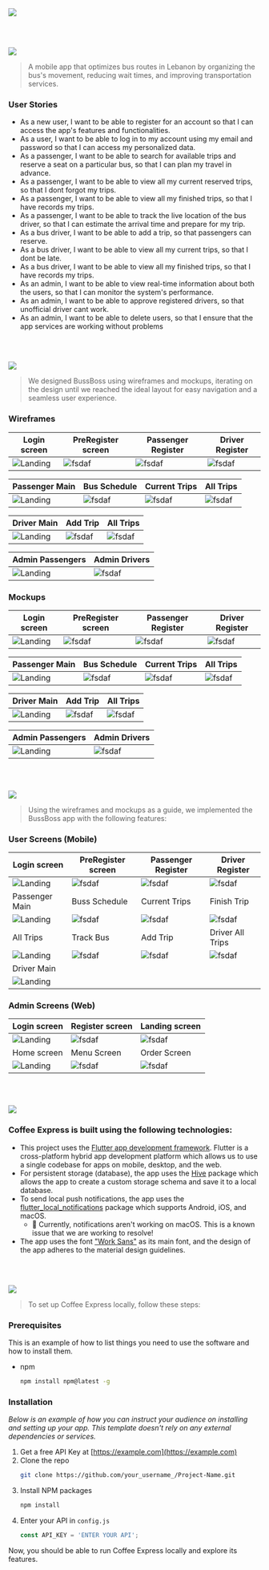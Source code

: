 <img src="./readme/title1.svg"/>

<br><br>

<!-- project philosophy -->
<img src="./readme/title2.svg"/>

> A mobile app that optimizes bus routes in Lebanon by organizing the bus's movement, reducing wait times, and improving transportation services. 

### User Stories
- As a new user, I want to be able to register for an account so that I can access the app's features and functionalities.
- As a user, I want to be able to log in to my account using my email and password so that I can access my personalized data.
- As a passenger, I want to be able to search for available trips and reserve a seat on a particular bus, so that I can plan my travel in advance.
- As a passenger, I want to be able to view all my current reserved trips, so that I dont forgot my trips.
- As a passenger, I want to be able to view all my finished trips, so that I have records my trips.
- As a passenger, I want to be able to track the live location of the bus driver, so that I can estimate the arrival time and prepare for my trip.
- As a bus driver, I want to be able to add a trip, so that passengers can reserve.
- As a bus driver, I want to be able to view all my current trips, so that I dont be late.
- As a bus driver, I want to be able to view all my finished trips, so that I have records my trips.
- As an admin, I want to be able to view real-time information about both the users, so that I can monitor the system's performance.
- As an admin, I want to be able to approve registered drivers, so that unofficial driver cant work.
- As an admin, I want to be able to delete users, so that I ensure that the app services are working without problems

<br><br>

<!-- Prototyping -->
<img src="./readme/title3.svg"/>

> We designed BussBoss using wireframes and mockups, iterating on the design until we reached the ideal layout for easy navigation and a seamless user experience.

### Wireframes
| Login screen  | PreRegister screen |  Passenger Register | Driver Register |
| ---| ---| ---| ---|
| ![Landing](./readme/wireframes/login.svg) | ![fsdaf](./readme/wireframes/PreRegister.svg) | ![fsdaf](./readme/wireframes/PassengerRegister.svg) | ![fsdaf](./readme/wireframes/DriverRegister.svg)|

| Passenger Main  | Bus Schedule |  Current Trips | All Trips |
| ---| ---| ---| ---|
| ![Landing](./readme/wireframes/PassengerMain.svg) | ![fsdaf](./readme/wireframes/busSchedule.svg) | ![fsdaf](./readme/wireframes/CurrentTrips.svg) | ![fsdaf](./readme/wireframes/AllTrips.svg)|

| Driver Main  | Add Trip |  All Trips | 
| ---| ---| ---| 
| ![Landing](./readme/wireframes/DriverMain.svg) | ![fsdaf](./readme/wireframes/AddTrip.svg) | ![fsdaf](./readme/wireframes/DriverAllTrips.svg) | 

| Admin Passengers  | Admin Drivers | 
| ---| ---|
| ![Landing](./readme/wireframes/Admin_passengers.svg) | ![fsdaf](./readme/wireframes/Admin_drivers.svg) |

### Mockups
| Login screen  | PreRegister screen |  Passenger Register | Driver Register |
| ---| ---| ---| ---|
| ![Landing](./readme/mockups/login.svg) | ![fsdaf](./readme/mockups/PreRegister.svg) | ![fsdaf](./readme/mockups/PassengerRegister.svg) | ![fsdaf](./readme/mockups/DriverRegister.svg)|

| Passenger Main  | Bus Schedule |  Current Trips | All Trips |
| ---| ---| ---| ---|
| ![Landing](./readme/mockups/PassengerMain.svg) | ![fsdaf](./readme/mockups/BussSchedule.svg) | ![fsdaf](./readme/mockups/CurrentTrips.svg) |![fsdaf](./readme/mockups/AllTrips.svg)|

| Driver Main  | Add Trip |  All Trips | 
| ---| ---| ---| 
| ![Landing](./readme/mockups/DriverMain.svg) | ![fsdaf](./readme/mockups/AddTrip.svg) | ![fsdaf](./readme/mockups/DriverAllTrips.svg) | 

| Admin Passengers  | Admin Drivers | 
| ---| ---|
| ![Landing](./readme/mockups/adminPassengers.svg) | ![fsdaf](./readme/mockups/adminDriver.svg) |

<br><br>

<!-- Implementation -->
<img src="./readme/title4.svg"/>

> Using the wireframes and mockups as a guide, we implemented the BussBoss app with the following features:

### User Screens (Mobile)
| Login screen  | PreRegister screen | Passenger Register | Driver Register |
| ---| ---| ---| ---|
| ![Landing](./readme/screens/login.png) | ![fsdaf](./readme/screens/PreRegister.jpg) | ![fsdaf](./readme/screens/PassengerRegister.jpg) | ![fsdaf](./readme/screens/DriverRegister.jpg)|
| Passenger Main  | Buss Schedule | Current Trips  | Finish Trip |
| ![Landing](./readme/screens/PassengerMain.jpg) | ![fsdaf](./readme/screens/busSchedule.jpg) | ![fsdaf](./readme/screens/CurrentTrips.jpg) | ![fsdaf](./readme/screens/FinishTrip.jpg)|
| All Trips  | Track Bus | Add Trip  | Driver All Trips |
| ![Landing](./readme/screens/Alltrips.jpg) | ![fsdaf](./readme/screens/map.jpg) | ![fsdaf](./readme/screens/AddTrip.jpg) | ![fsdaf](./readme/screens/DriverAllTrip.jpg)|
|Driver Main | 
| ![Landing](./readme/screens/DriverMain.jpg) | 

### Admin Screens (Web)
| Login screen  | Register screen |  Landing screen |
| ---| ---| ---|
| ![Landing](./readme/demo/1440x1024.png) | ![fsdaf](./readme/demo/1440x1024.png) | ![fsdaf](./readme/demo/1440x1024.png) |
| Home screen  | Menu Screen | Order Screen |
| ![Landing](./readme/demo/1440x1024.png) | ![fsdaf](./readme/demo/1440x1024.png) | ![fsdaf](./readme/demo/1440x1024.png) |

<br><br>

<!-- Tech stack -->
<img src="./readme/title5.svg"/>

###  Coffee Express is built using the following technologies:

- This project uses the [Flutter app development framework](https://flutter.dev/). Flutter is a cross-platform hybrid app development platform which allows us to use a single codebase for apps on mobile, desktop, and the web.
- For persistent storage (database), the app uses the [Hive](https://hivedb.dev/) package which allows the app to create a custom storage schema and save it to a local database.
- To send local push notifications, the app uses the [flutter_local_notifications](https://pub.dev/packages/flutter_local_notifications) package which supports Android, iOS, and macOS.
  - 🚨 Currently, notifications aren't working on macOS. This is a known issue that we are working to resolve!
- The app uses the font ["Work Sans"](https://fonts.google.com/specimen/Work+Sans) as its main font, and the design of the app adheres to the material design guidelines.

<br><br>

<!-- How to run -->
<img src="./readme/title6.svg"/>

> To set up Coffee Express locally, follow these steps:

### Prerequisites

This is an example of how to list things you need to use the software and how to install them.
* npm
  ```sh
  npm install npm@latest -g
  ```

### Installation

_Below is an example of how you can instruct your audience on installing and setting up your app. This template doesn't rely on any external dependencies or services._

1. Get a free API Key at [https://example.com](https://example.com)
2. Clone the repo
   ```sh
   git clone https://github.com/your_username_/Project-Name.git
   ```
3. Install NPM packages
   ```sh
   npm install
   ```
4. Enter your API in `config.js`
   ```js
   const API_KEY = 'ENTER YOUR API';
   ```

Now, you should be able to run Coffee Express locally and explore its features.
